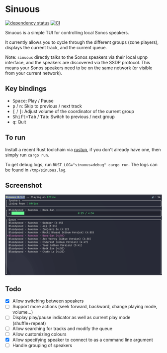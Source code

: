 # Sinuous
[![dependency status](https://deps.rs/repo/github/abusch/sinuous/status.svg)](https://deps.rs/repo/github/abusch/sinuous)
[![CI](https://github.com/abusch/sinuous/actions/workflows/ci.yml/badge.svg)](https://github.com/abusch/sinuous/actions/workflows/ci.yml)

Sinuous is a simple TUI for controlling local Sonos speakers.

It currently allows you to cycle through the different groups (zone players),
displays the current track, and the current queue.

Note: `sinuous` directly talks to the Sonos speakers via their local upnp
interface, and the speakers are discovered via the SSDP protocol. This means
your Sonos speakers need to be on the same network (or visible from your
current network).

## Key bindings
- <kbd>Space</kbd>: Play / Pause
- <kbd>p</kbd> / <kbd>n</kbd>: Skip to previous / next track
- <kbd>[</kbd> / <kbd>]</kbd>: Adjust volume of the coordinator of the current group
- <kbd>Shift+Tab</kbd> / <kbd>Tab</kbd>: Switch to previous / next group
- <kbd>q</kbd>: Quit

## To run
Install a recent Rust toolchain via [rustup](https://rustup.rs), if you don't
already have one, then simply run `cargo run`.

To get debug logs, run `RUST_LOG="sinuous=debug" cargo run`. The logs can be
found in `/tmp/sinuous.log`.

## Screenshot

![screenshot](assets/screenshot.png)

## Todo
- [x] Allow switching between speakers
- [ ] Support more actions (seek forward, backward, change playing mode, volume...)
- [ ] Display play/pause indicator as well as current play mode (shuffle+repeat)
- [ ] Allow searching for tracks and modify the queue
- [ ] Allow customizing colours
- [x] Allow specifying speaker to connect to as a command line argument
- [ ] Handle grouping of speakers
